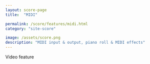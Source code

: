 ```yaml
---
layout: score-page
title:  "MIDI"

permalink: /score/features/midi.html
category: "site-score"

image: /assets/score.png
description: "MIDI input & output, piano roll & MIDI effects"
---
```


Video feature
